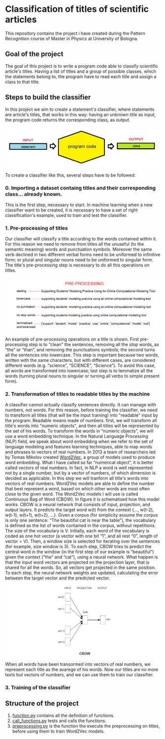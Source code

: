 # Classification of titles of scientific articles
This repository contains the project i have created during the Pattern Recognition course of Master in Physics at University of Bologna.

## Goal of the project
The goal of this project is to write a program code able to classify scientific article's titles. Having a list of titles and a group of possible classes, which the statements belong to, the program have to read each title and assign a class to that title.

## Steps to build the classifier
In this project we aim to create a statement's classifier, where statements are article's titles, that works in this way: having an unknown title as input, the program code returns the corresponding class, as output.

![fig. how classifier works](https://github.com/martinacaramaschi/ClassificationOfTitles/blob/master/readme_images/01fig.statement_code_class.png)

To create a classifier like this, several steps have to be followed:
### 0. Importing a dataset containg titles and their corresponding class... already known.
This is the first step, necessary to start. In machine learning when a new classifier want to be created, it is necessary to have a set of right classification's example, used to train and test the classifier. 
### 1. Pre-processing of titles
Our classifier will classify a title according to the words contained within it. For this reason we need to remove from titles all the unuseful (to the semantic meaning) words and punctuation symbols. Moreover the same verb declined in two different verbal forms need to be uniformed to infinitive form; or plural and singular nouns need to be uniformed to singular form. The title's pre-processing step is necessary to do all this operations on titles.

![fig. preprocessing steps](https://github.com/martinacaramaschi/ClassificationOfTitles/blob/master/readme_images/05fig.preprocessing.png)

An example of pre-processing operations on a title is shown. First pre-processing step is to “clean” the sentences, removing all the stop words, as “the” or “than”, and removing the punctuations symbols; the second turns all the sentences into lowercase. This step is important because two words, written with the same characters, but with different cases, are considered different words (e.g. “science”, “SCIENCE”, “Science”). To avoid this case, all words are transformed into lowercase; last step is to lemmatize all the words (turning plural nouns to singular or turning all verbs to simple present form). 
### 2. Transformation of titles to readable titles by the machine
A classifier cannot actually classify sentences directly. It can manage with numbers, not words. For this reason, before training the classifier, we need to transform all titles (that will be the input training) into "readable" input by the program. Readable means made of numbers. first, we will transform all title's words into "numeric objects", and then all titles will be represented by the set of his words.
To transform the words in “numeric objects”, we will use a word embedding technique. In the Natural Language Processing (NLP) field, we speak about word embedding when we refer to the set of language modeling and features learning techniques, able to map words and phrases to vectors of real numbers.  In 2013 a team of researchers led by Tomas Mikolov created [Word2Vec](https://arxiv.org/pdf/1301.3781.pdf%C3%AC%E2%80%94%20%C3%AC%E2%80%9E%C5%93), a group of models used to produce word embedding. What I have called so far “numerical object”, it is better called vectors of real numbers. In fact, in NLP a word is well represented not by a single number, but by a vector of numbers, of which dimension is decided as applicable. In this step we will tranform all title's words into vectors of real numbers. Word2Vec models are able to define the number that best represent a word, based on which other words are most often close to the given word. The Word2Vec models I will use is called Continuous Bag of Word (CBOW). In figure it is schematised how this model works. CBOW is a neural network that consists of input, projection, and output layers. It predicts the target word w(t) from the context {…, w(t-2), w(t-1), w(t+1), w(t+2), …}. Given a corpus (for simplicity assume the corpus is only one sentence: “The beautiful cat is near the table”), the vocabulary is defined as the list of words contained in the corpus, without repetitions. The size of the vocabulary is V. Initially, each word of the vocabulary is coded as one hot vector (a vector with one bit “1”, and all rest “0”, length of vector = V). Then, a window size is selected for iterating over the sentences (for example, size window is 3). To each step, CBOW tries to predict the central word in the window (in the first step of our example is “beautiful”) given the context (“the” and “cat”), using a neural network. What happen is that the input word vectors are projected on the projection layer, that is shared for all the words. So, all vectors get projected in the same position. To each step, the neural network weights are updated, calculating the error between the target vector and the predicted vector.

![fig. Word2Vec model](https://github.com/martinacaramaschi/ClassificationOfTitles/blob/master/readme_images/02fig.Word2Vec_CBOW.JPG)

When all words have been transormed into vectors of real numbers, we represent each title as the avarege of his words. Now our titles are no more texts but vectors of numbers, and we can use them to train our classifier.

### 3. Training of the classifier


## Structure of the project
1. [function.py](https://github.com/martinacaramaschi/ClassificationOfTitles/blob/master/functions.py) contains all the definition of functions.
2. [call_functions.py](https://github.com/martinacaramaschi/ClassificationOfTitles/blob/master/call_functions.py) tests and calls the functions.
3. [preprocessing.py](https://github.com/martinacaramaschi/ClassificationOfTitles/blob/master/preprocessing.py) is the function the execute the preprocessing on titles, before using them to train Word2Vec models.
